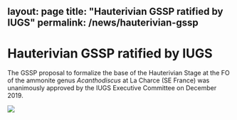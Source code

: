 
layout: page
title: "Hauterivian GSSP ratified by IUGS"
permalink: /news/hauterivian-gssp
---
# Hauterivian GSSP ratified by IUGS

The GSSP proposal to formalize the base of the Hauterivian Stage at the FO of the ammonite genus _Acanthodiscus_ at La Charce (SE France) was unanimously approved by the IUGS Executive Committee on December 2019.

![](https://stratigraphy.org/subcommission-cretaceous/images/IUGS-ratification-to-ICS_Cretaceous-765x1024.jpg)

